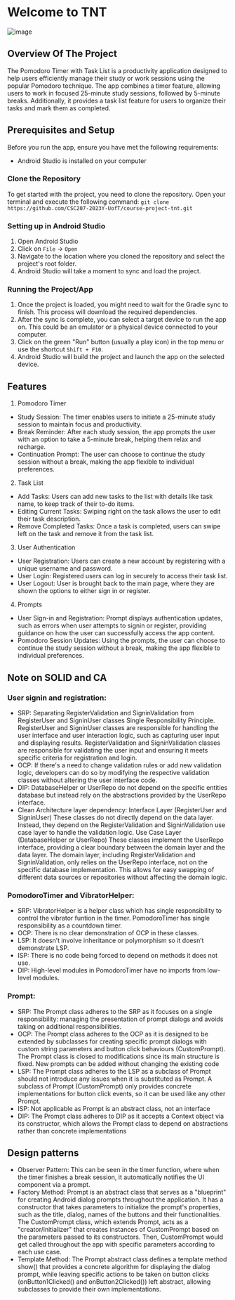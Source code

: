 
# Welcome to TNT
![image](https://cdn.discordapp.com/attachments/1111436485594464352/1137570283763544184/Untitled_Artwork_26.png)
## Overview Of The Project

The Pomodoro Timer with Task List is a productivity application designed to help users efficiently
manage their study or work sessions using the popular Pomodoro technique. The app combines a timer
feature, allowing users to work in focused 25-minute study sessions, followed by 5-minute breaks.
Additionally, it provides a task list feature for users to organize their tasks and mark them as
completed.

## Prerequisites and Setup
Before you run the app, ensure you have met the following requirements:
- Android Studio is installed on your computer
### Clone the Repository
To get started with the project, you need to clone the repository. Open your terminal and execute the following command:
`git clone https://github.com/CSC207-2023Y-UofT/course-project-tnt.git`

### Setting up in Android Studio
1. Open Android Studio
2. Click on `File` -> `Open`
3. Navigate to the location where you cloned the repository and select the project's root folder.
4. Android Studio will take a moment to sync and load the project.

### Running the Project/App
1. Once the project is loaded, you might need to wait for the Gradle sync to finish. This process will download the required dependencies.
2. After the sync is complete, you can select a target device to run the app on. This could be an emulator or a physical device connected to your computer.
3. Click on the green "Run" button (usually a play icon) in the top menu or use the shortcut `Shift + F10`.
4. Android Studio will build the project and launch the app on the selected device.

## Features
1. Pomodoro Timer
- Study Session: The timer enables users to initiate a 25-minute study session to maintain focus and productivity.
- Break Reminder: After each study session, the app prompts the user with an option to take a 5-minute break, helping them relax and recharge.
- Continuation Prompt: The user can choose to continue the study session without a break, making the app flexible to individual preferences.
2. Task List
- Add Tasks: Users can add new tasks to the list with details like task name, to keep track of their to-do items.
- Editing Current Tasks: Swiping right on the task allows the user to edit their task description.
- Remove Completed Tasks: Once a task is completed, users can swipe left on the task and remove it from the task list.
3. User Authentication
- User Registration: Users can create a new account by registering with a unique username and password.
- User Login: Registered users can log in securely to access their task list.
- User Logout: User is brought back to the main page, where they are shown the options to either sign in or register.
4. Prompts
- User Sign-in and Registration: Prompt displays authentication updates, such as errors when user attempts to signin or register, providing guidance on how the user can successfully access the app content.
- Pomodoro Session Updates: Using the prompts, the user can choose to continue the study session without a break, making the app flexible to individual preferences.



## Note on SOLID and CA
### User signin and registration:
- SRP: Separating RegisterValidation and SigninValidation from RegisterUser and SigninUser classes
  Single Responsibility Principle. RegisterUser and SigninUser classes are responsible for handling the user interface and user interaction logic, such as capturing user input and displaying results.
  RegisterValidation and SigninValidation classes are responsible for validating the user input and ensuring it meets specific criteria for registration and login.
- OCP: If there's a need to change validation rules or add new validation logic, developers can do so by modifying the respective validation classes without altering the user interface code.
- DIP: DatabaseHelper or UserRepo do not depend on the specific entities database but instead rely on the abstractions provided by the UserRepo interface.
- Clean Architecture layer dependency:  Interface Layer (RegisterUser and SigninUser)
  These classes do not directly depend on the data layer. Instead, they depend on the RegisterValidation and SigninValidation use case layer to handle the validation logic.
  Use Case Layer (DatabaseHelper or UserRepo)
  These classes implement the UserRepo interface, providing a clear boundary between the domain layer and the data layer.
  The domain layer, including RegisterValidation and SigninValidation, only relies on the UserRepo interface, not on the specific database implementation. This allows for easy swapping of different data sources or repositories without affecting the domain logic.

### PomodoroTimer and VibratorHelper:
- SRP: VibratorHelper is a helper class which has single responsibility to control the vibrator funtion in the timer.
  PomodoroTimer has single responsibility as a countdown timer.
- OCP: There is no clear demonstration of OCP in these classes.
- LSP: It doesn’t involve inheritance or polymorphism so it doesn’t demonstrate LSP.
- ISP: There is no code being forced to depend on methods it does not use.
- DIP: High-level modules in PomodoroTimer have no imports from low-level modules.

### Prompt:
- SRP: The Prompt class adheres to the SRP as it focuses on a single responsibility: managing the presentation of prompt dialogs and avoids taking on additional responsibilities.
- OCP: The Prompt class adheres to the OCP as it is designed to be extended by subclasses for creating specific prompt dialogs with custom string parameters and button click behaviours (CustomPrompt). The Prompt class is closed to modifications since its main structure is fixed. New prompts can be added without changing the existing code
- LSP: The Prompt class adheres to the LSP as a subclass of Prompt should not introduce any issues when it is substituted as Prompt. A subclass of Prompt (CustomPrompt) only provides concrete implementations for button click events, so it can be used like any other Prompt.
- ISP: Not applicable as Prompt is an abstract class, not an interface
- DIP: The Prompt class adheres to DIP as it accepts a Context object via its constructor, which allows the Prompt class to depend on abstractions rather than concrete implementations

## Design patterns
- Observer Pattern: This can be seen in the timer function, where when the timer finishes a break session, it automatically notifies the UI component via a prompt.
- Factory Method: Prompt is an abstract class that serves as a "blueprint" for creating Android dialog prompts throughout the application. It has a constructor that takes parameters to initialize the prompt's properties, such as the title, dialog, names of the buttons and their functionalities. The CustomPrompt class, which extends Prompt, acts as a "creator/initializer" that creates instances of CustomPrompt based on the parameters passed to its constructors. Then, CustomPrompt would get called throughout the app with specific parameters according to each use case.
- Template Method: The Prompt abstract class defines a template method show() that provides a concrete algorithm for displaying the dialog prompt, while leaving specific actions to be taken on button clicks (onButton1Clicked() and onButton2Clicked()) left abstract, allowing subclasses to provide their own implementations.

